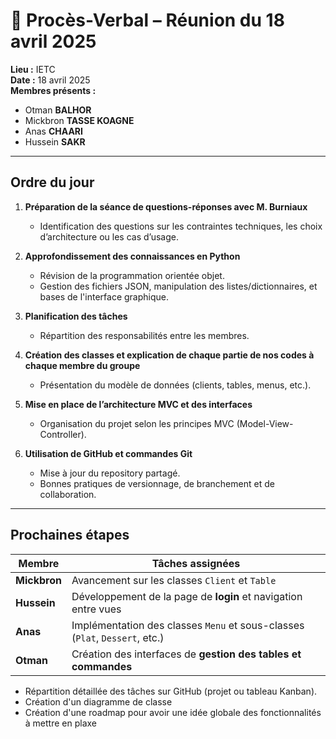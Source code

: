 
# 📄 Procès-Verbal – Réunion du 18 avril 2025

**Lieu :** IETC  
**Date :** 18 avril 2025  
**Membres présents :**
- Otman **BALHOR**
- Mickbron **TASSE KOAGNE**
- Anas **CHAARI**
- Hussein **SAKR**

---

## Ordre du jour

1. **Préparation de la séance de questions-réponses avec M. Burniaux**  
   - Identification des questions sur les contraintes techniques, les choix d’architecture ou les cas d’usage.

2. **Approfondissement des connaissances en Python**  
   - Révision de la programmation orientée objet.
   - Gestion des fichiers JSON, manipulation des listes/dictionnaires, et bases de l'interface graphique.

3. **Planification des tâches**
   - Répartition des responsabilités entre les membres.

4. **Création des classes et explication de chaque partie de nos codes à chaque membre du groupe**  
   - Présentation du modèle de données (clients, tables, menus, etc.).

5. **Mise en place de l’architecture MVC et des interfaces**
   - Organisation du projet selon les principes MVC (Model-View-Controller).

6. **Utilisation de GitHub et commandes Git**  
   - Mise à jour du repository partagé.
   - Bonnes pratiques de versionnage, de branchement et de collaboration.

---

##  Prochaines étapes

| Membre    | Tâches assignées |
|-----------|------------------|
| **Mickbron** | Avancement sur les classes `Client` et `Table` |
| **Hussein**  | Développement de la page de **login** et navigation entre vues |
| **Anas**     | Implémentation des classes `Menu` et sous-classes (`Plat`, `Dessert`, etc.) |
| **Otman**    | Création des interfaces de **gestion des tables et commandes** |

- Répartition détaillée des tâches sur GitHub (projet ou tableau Kanban).
- Création d'un diagramme de classe
- Création d'une roadmap pour avoir une idée globale des fonctionnalités à mettre en plaxe
